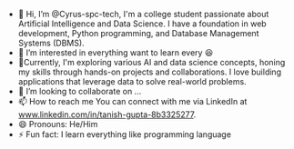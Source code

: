 - 👋 Hi, I’m @Cyrus-spc-tech, I'm a college student passionate about Artificial Intelligence and Data Science. I have a foundation in web development, Python programming, and Database Management Systems (DBMS).
- 👀 I’m interested in everything want to learn every 😆
- 🌱Currently, I'm exploring various AI and data science concepts, honing my skills through hands-on projects and collaborations. I love building applications that leverage data to solve real-world problems.
- 💞️ I’m looking to collaborate on ...
- 📫 How to reach me You can connect with me  via LinkedIn at www.linkedin.com/in/tanish-gupta-8b3325277.
- 😄 Pronouns: He/Him
- ⚡ Fun fact: I learn everything like programming language 

<!---
Cyrus-spc-tech/Cyrus-spc-tech is a ✨ special ✨ repository because its `README.md` (this file) appears on your GitHub profile.
You can click the Preview link to take a look at your changes.
--->
